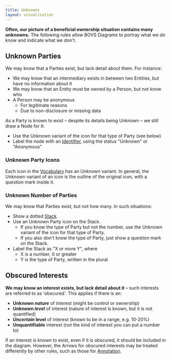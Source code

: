 ```yaml
---
title: Unknowns
layout: visualisation
---
```


**Often, our picture of a beneficial ownership situation contains many unknowns.** The following rules allow BOVS Diagrams to portray what we *do* know and indicate what we don't.

## Unknown Parties

We may know that a Parties exist, but lack detail about them. For instance:

* We may know that an intermediary exists in between two Entities, but have no information about it
* We may know that an Entity must be owned by a Person, but not know who
* A Person may be anonymous
  * For legitimate reasons
  * Due to non-disclosure or missing data

As a Party is known to exist – despite its details being Unknown – we still draw a Node for it:

* Use the Unknown variant of the icon for that type of Party (see below)
* Label the node with an [Identifier](/visualisation/core/parties-nodes), using the status "Unknown" or "Anonymous"

### Unknown Party Icons

Each icon in the [Vocabulary](/visualisation/core/vocabulary) has an Unknown variant. In general, the Unknown variant of an icon is the outline of the original icon, with a question mark inside it.

### Unknown Number of Parties

We may know that Parties exist, but not how many. In such situations:

* Show a dotted [Stack](/visualisation/core/stacks).
* Use an Unknown Party icon on the Stack.
  * If you know the type of Party but not the number, use the Unknown variant of the icon for that type of Party.
  * If you also don't know the type of Party, just show a question mark on the Stack.
* Label the Stack as "X or more Y", where
  * X is a number, 0 or greater
  * Y is the type of Party, written in the plural


## Obscured Interests

**We may know an interest exists, but lack detail about it** – such interests are referred to as 'obscured'. This applies if there is an:

* **Unknown *nature*** of interest (might be control or ownership)
* **Unknown *level*** of interest (nature of interest is known, but it is not quantified)
* ***Uncertain* level** of interest (known to be in a range, e.g. 10-20%)
* **Unquantifiable** interest (not the kind of interest you can put a number to)

If an interest is known to exist, even if it is obscured, it should be included in the diagram. However, the Arrows for obscured interests may be treated differently by other rules, such as those for [Annotation](/visualisation/optional/annotation).